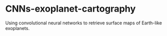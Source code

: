 # CNNs-exoplanet-cartography
Using convolutional neural networks to retrieve surface maps of Earth-like exoplanets.
